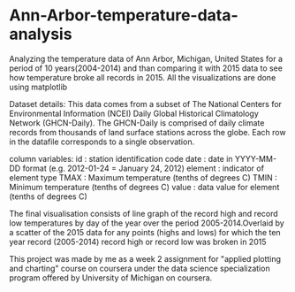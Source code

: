 # Ann-Arbor-temperature-data-analysis
Analyzing the temperature data of Ann Arbor, Michigan, United States for a period of 10 years(2004-2014) and than comparing it with 2015 data to see how temperature broke all records in 2015. All the visualizations are done using matplotlib

Dataset details:
This data comes from a subset of The National Centers for Environmental Information (NCEI) Daily Global Historical Climatology Network (GHCN-Daily). The GHCN-Daily is comprised of daily climate records from thousands of land surface stations across the globe.
Each row in the datafile corresponds to a single observation.

column variables: 
id : station identification code 
date : date in YYYY-MM-DD format (e.g. 2012-01-24 = January 24, 2012)
element : indicator of element type 
TMAX : Maximum temperature (tenths of degrees C) 
TMIN : Minimum temperature (tenths of degrees C) 
value : data value for element (tenths of degrees C)

The final visualisation consists of line graph of the record high and record low temperatures by day of the year over the period 2005-2014.Overlaid by a scatter of the 2015 data for any points (highs and lows) for which the ten year record (2005-2014) record high or record low was broken in 2015

This project was made by me as a week 2 assignment for "applied plotting and charting" course on coursera under the data science specialization program offered by University of Michigan on coursera.
